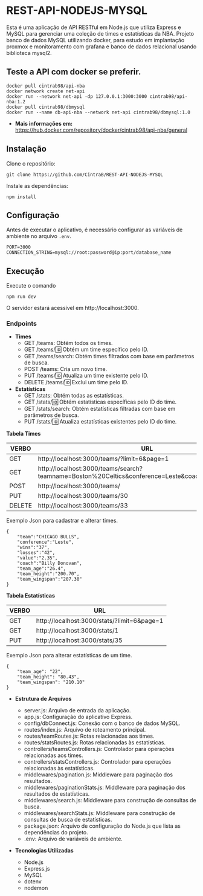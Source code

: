 # REST-API-NODEJS-MYSQL

Esta é uma aplicação de API RESTful em Node.js que utiliza Express e MySQL para gerenciar uma coleção de times e estatísticas da NBA.
Projeto banco de dados MySQL utilizando docker, para estudo em implantação proxmox e monitoramento com grafana e banco de dados relacional usando biblioteca mysql2.

## Teste a API com docker se preferir.

```plaintext
docker pull cintrab98/api-nba
docker network create net-api
docker run --network net-api -dp 127.0.0.1:3000:3000 cintrab98/api-nba:1.2
docker pull cintrab98/dbmysql
docker run --name db-api-nba --network net-api cintrab98/dbmysql:1.0
```
- **Mais informações em:** https://hub.docker.com/repository/docker/cintrab98/api-nba/general 


## Instalação

Clone o repositório:

```plaintext
git clone https://github.com/CintraB/REST-API-NODEJS-MYSQL
```
Instale as dependências:

```plaintext
npm install
```

## Configuração

Antes de executar o aplicativo, é necessário configurar as variáveis de ambiente no arquivo `.env`.

```plaintext
PORT=3000
CONNECTION_STRING=mysql://root:password@ip:port/database_name
```

## Execução

Execute o comando

```plaintext
npm run dev
```
O servidor estará acessível em http://localhost:3000.

### Endpoints

  - **Times**
    - GET /teams: Obtém todos os times.
    - GET /teams/:id: Obtém um time específico pelo ID.
    - GET /teams/search: Obtém times filtrados com base em parâmetros de busca.
    - POST /teams: Cria um novo time.
    - PUT /teams/:id: Atualiza um time existente pelo ID.
    - DELETE /teams/:id: Exclui um time pelo ID.
  - **Estatísticas**
    - GET /stats: Obtém todas as estatísticas.
    - GET /stats/:id: Obtém estatísticas específicas pelo ID do time.
    - GET /stats/search: Obtém estatísticas filtradas com base em parâmetros de busca.
    - PUT /stats/:id: Atualiza estatísticas existentes pelo ID do time.

**Tabela Times**

| VERBO | URL |
|----------|----------|
|GET| http://localhost:3000/teams/?limit=6&page=1 |
|GET| http://localhost:3000/teams/search?teamname=Boston%20Celtics&conference=Leste&coach=Joe%20Mazzulla |
|POST| http://localhost:3000/teams/ |
|PUT| http://localhost:3000/teams/30 |
|DELETE| http://localhost:3000/teams/33 |

Exemplo Json para cadastrar e alterar times.
```plaintext
{
    "team":"CHICAGO BULLS",
    "conference":"Leste",
    "wins":"37",
    "losses":"42",
    "value":"2.35",
    "coach":"Billy Donovan",
    "team_age":"26.4",
    "team_height":"200.70",
    "team_wingspan":"207.30"
}
```

**Tabela Estatísticas**

| VERBO | URL |
|----------|----------|
|GET| http://localhost:3000/stats/?limit=6&page=1 |
|GET| http://localhost:3000/stats/1 |
|PUT| http://localhost:3000/stats/35 |

Exemplo Json para alterar estatísticas de um time.
```plaintext
{
    "team_age": "22",
    "team_height": "80.43",
    "team_wingspan": "210.10"
}
```

- **Estrutura de Arquivos**
  - server.js: Arquivo de entrada da aplicação.
  - app.js: Configuração do aplicativo Express.
  - config/dbConnect.js: Conexão com o banco de dados MySQL.
  - routes/index.js: Arquivo de roteamento principal.
  - routes/teamRoutes.js: Rotas relacionadas aos times.
  - routes/statsRoutes.js: Rotas relacionadas às estatísticas.
  - controllers/teamsControllers.js: Controlador para operações relacionadas aos times.
  - controllers/statsControllers.js: Controlador para operações relacionadas às estatísticas.
  - middlewares/pagination.js: Middleware para paginação dos resultados.
  - middlewares/paginationStats.js: Middleware para paginação dos resultados de estatísticas.
  - middlewares/search.js: Middleware para construção de consultas de busca.
  - middlewares/searchStats.js: Middleware para construção de consultas de busca de estatísticas.
  - package.json: Arquivo de configuração do Node.js que lista as dependências do projeto.
  - .env: Arquivo de variáveis de ambiente.

- **Tecnologias Utilizadas**
  - Node.js
  - Express.js
  - MySQL
  - dotenv
  - nodemon
